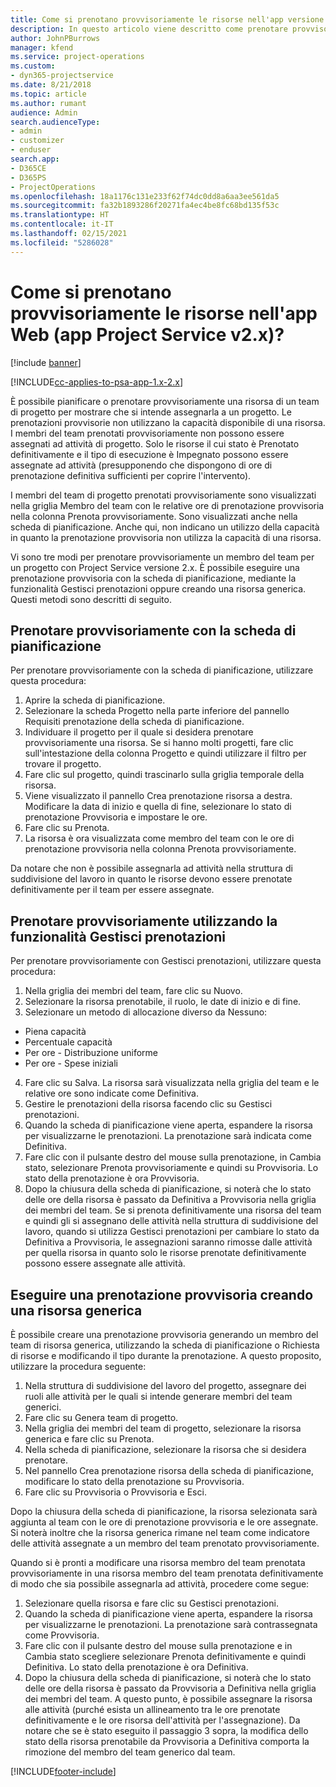 ```yaml
---
title: Come si prenotano provvisoriamente le risorse nell'app versione 2.x?
description: In questo articolo viene descritto come prenotare provvisoriamente i membri del team di progetto con Project Service.
author: JohnPBurrows
manager: kfend
ms.service: project-operations
ms.custom:
- dyn365-projectservice
ms.date: 8/21/2018
ms.topic: article
ms.author: rumant
audience: Admin
search.audienceType:
- admin
- customizer
- enduser
search.app:
- D365CE
- D365PS
- ProjectOperations
ms.openlocfilehash: 18a1176c131e233f62f74dc0dd8a6aa3ee561da5
ms.sourcegitcommit: fa32b1893286f20271fa4ec4be8fc68bd135f53c
ms.translationtype: HT
ms.contentlocale: it-IT
ms.lasthandoff: 02/15/2021
ms.locfileid: "5286028"
---
```

# <a name="how-do-i-soft-book-resources-in-the-web-app-project-service-app-v2x"></a>Come si prenotano provvisoriamente le risorse nell'app Web (app Project Service v2.x)?

[!include [banner](../includes/psa-now-project-operations.md)]

[!INCLUDE[cc-applies-to-psa-app-1.x-2.x](../includes/cc-applies-to-psa-app-1x-2x.md)]

È possibile pianificare o prenotare provvisoriamente una risorsa di un team di progetto per mostrare che si intende assegnarla a un progetto. Le prenotazioni provvisorie non utilizzano la capacità disponibile di una risorsa. I membri del team prenotati provvisoriamente non possono essere assegnati ad attività di progetto. Solo le risorse il cui stato è Prenotato definitivamente e il tipo di esecuzione è Impegnato possono essere assegnate ad attività (presupponendo che dispongono di ore di prenotazione definitiva sufficienti per coprire l'intervento).

I membri del team di progetto prenotati provvisoriamente sono visualizzati nella griglia Membro del team con le relative ore di prenotazione provvisoria nella colonna Prenota provvisoriamente. Sono visualizzati anche nella scheda di pianificazione. Anche qui, non indicano un utilizzo della capacità in quanto la prenotazione provvisoria non utilizza la capacità di una risorsa.

Vi sono tre modi per prenotare provvisoriamente un membro del team per un progetto con Project Service versione 2.x. È possibile eseguire una prenotazione provvisoria con la scheda di pianificazione, mediante la funzionalità Gestisci prenotazioni oppure creando una risorsa generica. Questi metodi sono descritti di seguito.

## <a name="soft-book-with-the-schedule-board"></a>Prenotare provvisoriamente con la scheda di pianificazione

Per prenotare provvisoriamente con la scheda di pianificazione, utilizzare questa procedura: 
1. Aprire la scheda di pianificazione.
2. Selezionare la scheda Progetto nella parte inferiore del pannello Requisiti prenotazione della scheda di pianificazione.
3. Individuare il progetto per il quale si desidera prenotare provvisoriamente una risorsa. Se si hanno molti progetti, fare clic sull'intestazione della colonna Progetto e quindi utilizzare il filtro per trovare il progetto.
4. Fare clic sul progetto, quindi trascinarlo sulla griglia temporale della risorsa.
5. Viene visualizzato il pannello Crea prenotazione risorsa a destra. Modificare la data di inizio e quella di fine, selezionare lo stato di prenotazione Provvisoria e impostare le ore. 
6. Fare clic su Prenota.
7. La risorsa è ora visualizzata come membro del team con le ore di prenotazione provvisoria nella colonna Prenota provvisoriamente.

Da notare che non è possibile assegnarla ad attività nella struttura di suddivisione del lavoro in quanto le risorse devono essere prenotate definitivamente per il team per essere assegnate.

## <a name="soft-book-using-the-maintain-bookings-feature"></a>Prenotare provvisoriamente utilizzando la funzionalità Gestisci prenotazioni

Per prenotare provvisoriamente con Gestisci prenotazioni, utilizzare questa procedura:
1. Nella griglia dei membri del team, fare clic su Nuovo.
2. Selezionare la risorsa prenotabile, il ruolo, le date di inizio e di fine.
3. Selezionare un metodo di allocazione diverso da Nessuno:
- Piena capacità
- Percentuale capacità
- Per ore - Distribuzione uniforme
- Per ore - Spese iniziali
4. Fare clic su Salva. La risorsa sarà visualizzata nella griglia del team e le relative ore sono indicate come Definitiva.
5. Gestire le prenotazioni della risorsa facendo clic su Gestisci prenotazioni.
6. Quando la scheda di pianificazione viene aperta, espandere la risorsa per visualizzarne le prenotazioni. La prenotazione sarà indicata come Definitiva.
7. Fare clic con il pulsante destro del mouse sulla prenotazione, in Cambia stato, selezionare Prenota provvisoriamente e quindi su Provvisoria. Lo stato della prenotazione è ora Provvisoria.
8. Dopo la chiusura della scheda di pianificazione, si noterà che lo stato delle ore della risorsa è passato da Definitiva a Provvisoria nella griglia dei membri del team.
Se si prenota definitivamente una risorsa del team e quindi gli si assegnano delle attività nella struttura di suddivisione del lavoro, quando si utilizza Gestisci prenotazioni per cambiare lo stato da Definitiva a Provvisoria, le assegnazioni saranno rimosse dalle attività per quella risorsa in quanto solo le risorse prenotate definitivamente possono essere assegnate alle attività.

## <a name="soft-book-by-creating-a-generic-resource"></a>Eseguire una prenotazione provvisoria creando una risorsa generica

È possibile creare una prenotazione provvisoria generando un membro del team di risorsa generica, utilizzando la scheda di pianificazione o Richiesta di risorse e modificando il tipo durante la prenotazione.
A questo proposito, utilizzare la procedura seguente:

1. Nella struttura di suddivisione del lavoro del progetto, assegnare dei ruoli alle attività per le quali si intende generare membri del team generici.
2. Fare clic su Genera team di progetto.
3. Nella griglia dei membri del team di progetto, selezionare la risorsa generica e fare clic su Prenota.
4. Nella scheda di pianificazione, selezionare la risorsa che si desidera prenotare.
5. Nel pannello Crea prenotazione risorsa della scheda di pianificazione, modificare lo stato della prenotazione su Provvisoria.
6. Fare clic su Provvisoria o Provvisoria e Esci.

Dopo la chiusura della scheda di pianificazione, la risorsa selezionata sarà aggiunta al team con le ore di prenotazione provvisoria e le ore assegnate. Si noterà inoltre che la risorsa generica rimane nel team come indicatore delle attività assegnate a un membro del team prenotato provvisoriamente.

Quando si è pronti a modificare una risorsa membro del team prenotata provvisoriamente in una risorsa membro del team prenotata definitivamente di modo che sia possibile assegnarla ad attività, procedere come segue:

1. Selezionare quella risorsa e fare clic su Gestisci prenotazioni.
2. Quando la scheda di pianificazione viene aperta, espandere la risorsa per visualizzarne le prenotazioni. La prenotazione sarà contrassegnata come Provvisoria.
3. Fare clic con il pulsante destro del mouse sulla prenotazione e in Cambia stato scegliere selezionare Prenota definitivamente e quindi Definitiva. Lo stato della prenotazione è ora Definitiva.
4. Dopo la chiusura della scheda di pianificazione, si noterà che lo stato delle ore della risorsa è passato da Provvisoria a Definitiva nella griglia dei membri del team. A questo punto, è possibile assegnare la risorsa alle attività (purché esista un allineamento tra le ore prenotate definitivamente e le ore risorsa dell'attività per l'assegnazione). Da notare che se è stato eseguito il passaggio 3 sopra, la modifica dello stato della risorsa prenotabile da Provvisoria a Definitiva comporta la rimozione del membro del team generico dal team.


[!INCLUDE[footer-include](../includes/footer-banner.md)]